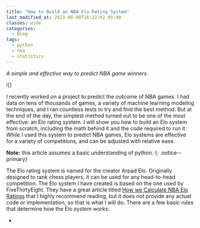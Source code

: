 ```yaml
---
title: "How to Build an NBA Elo Rating System"
last_modified_at: 2023-08-08T16:22:02-05:00
classes: wide
categories:
  - Blog
tags:
  - python
  - nba
  - statistics
---
```

_A simple and effective way to predict NBA game winners._

![]

I recently worked on a project to predict the outcome of NBA games. I had data on tens of thousands of games, a variety of machine learning modeling techniques, and I ran countless tests to try and find the best method. But at the end of the day, the simplest method turned out to be one of the most effective: an Elo rating system. I will show you how to build an Elo system from scratch, including the math behind it and the code required to run it. While I used this system to predict NBA games, Elo systems are effective for a variety of competitions, and can be adjusted with relative ease.

**Note:** this article assumes a basic understanding of python.
{: .notice--primary}

The Elo rating system is named for the creator Arpad Elo. Originally designed to rank chess players, it can be used for any head-to-head competition. The Elo system I have created is based on the one used by FiveThirtyEight. They have a great article titled [How we Calculate NBA Elo Ratings](https://fivethirtyeight.com/features/how-we-calculate-nba-elo-ratings/) that I highly recommend reading, but it does not provide any actual code or implementation, so that is what I will do. There are a few basic rules that determine how the Elo system works:

-
